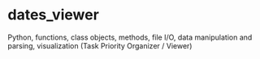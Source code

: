 # dates_viewer
Python, functions, class objects, methods, file I/O, data manipulation and parsing, visualization (Task Priority Organizer / Viewer)

